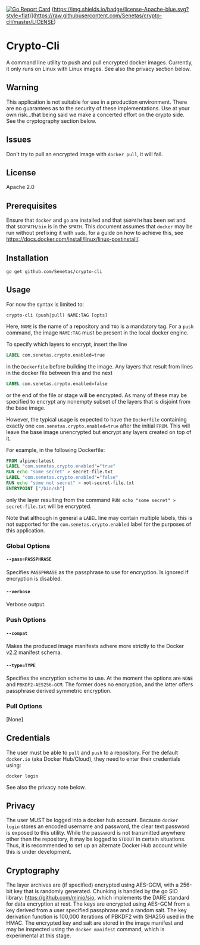[![Go Report Card](https://goreportcard.com/badge/github.com/Senetas/crypto-cli)](https://goreportcard.com/report/github.com/Senetas/crypto-cli)
(https://img.shields.io/badge/license-Apache-blue.svg?style=flat)](https://raw.githubusercontent.com/Senetas/crypto-cli/master/LICENSE)

# Crypto-Cli

A command line utility to push and pull encrypted docker images. Currently, it only runs on Linux with Linux images. See also the privacy section below.

## Warning
This application is not suitable for use in a production environment. There are no guarantees as to the security of these implementations. Use at your own risk...that being said we make a concerted effort on the crypto side. See the cryptography section below.

## Issues
Don't try to pull an encrypted image with `docker pull`, it will fail.

## License
Apache 2.0

## Prerequisites
Ensure that `docker` and `go` are installed and that `$GOPATH` has been set and that `$GOPATH/bin` is in the `$PATH`.
This document assumes that `docker` may be run without prefixing it with `sudo`, for a guide on how to achieve this, see <https://docs.docker.com/install/linux/linux-postinstall/>.

## Installation
```console
go get github.com/Senetas/crypto-cli
```

## Usage
For now the syntax is limited to:
```console
crypto-cli (push|pull) NAME:TAG [opts]
```
Here, `NAME` is the name of a repository and `TAG` is a mandatory tag. For a `push` command, the image `NAME:TAG` must be present in the local docker engine.

To specify which layers to encrypt, insert the line
```Dockerfile
LABEL com.senetas.crypto.enabled=true
```
in the `Dockerfile` before building the image.
Any layers that result from lines in the docker file between this and the next
```Dockerfile
LABEL com.senetas.crypto.enabled=false
```
or the end of the file or stage will be encrypted.
As many of these may be specified to encrypt any nonempty subset of the layers that is disjoint from the base image.

However, the typical usage is expected to have the `Dockerfile` containing exactly one `com.senetas.crypto.enabled=true` after the initial `FROM`.
This will leave the base image unencrypted but encrypt any layers created on top of it.

For example, in the following Dockerfile:
```Dockerfile
FROM alpine:latest
LABEL "com.senetas.crypto.enabled"="true"
RUN echo "some secret" > secret-file.txt
LABEL "com.senetas.crypto.enabled"="false"
RUN echo "some not secret" > not-secret-file.txt
ENTRYPOINT ["/bin/sh"]
```
only the layer resulting from the command `RUN echo "some secret" > secret-file.txt` will be encrypted.

Note that although in general a `LABEL` line may contain multiple labels, this is not supported for the `com.senetas.crypto.enabled` label for the purposes of this application.

### Global Options

#### `--pass=PASSPHRASE`
Specifies `PASSPHRASE` as the passphrase to use for encryption. Is ignored if encryption is disabled.

#### `--verbose`
Verbose output.

### Push Options

#### `--compat`
Makes the produced image manifests adhere more strictly to the Docker v2.2 manifest schema.

#### `--type=TYPE`
Specifies the encryption scheme to use. At the moment the options are `NONE` and `PBKDF2-AES256-GCM`.
The former does no encryption, and the latter offers passphrase derived symmetric encryption.

### Pull Options
[None]

## Credentials
The user must be able to `pull` and `push` to a repository.
For the default `docker.io` (aka Docker Hub/Cloud), they need to enter their credentials using:
```console
docker login
```
See also the privacy note below.

## Privacy
The user MUST be logged into a docker hub account. Because `docker login` stores an encoded username and password, the clear text password is exposed to this utility. While the password is not transmitted anywhere other then the repository, it may be logged to `STDOUT` in certain situations. Thus, it is recommended to set up an alternate Docker Hub account while this is under development.

## Cryptography
The layer archives are (if specified) encrypted using AES-GCM, with a 256-bit key that is randomly generated.
Chunking is handled by the go SIO library: <https://github.com/minio/sio>, which implements the DARE standard for data encryption at rest.
The keys are encrypted using AES-GCM from a key derived from a user specified passphrase and a random salt.
The key derivation function is 100,000 iterations of PBKDF2 with SHA256 used in the HMAC.
The encrypted key and salt are stored in the image manifest and may be inspected using the `docker manifest` command, which is experimental at this stage.
